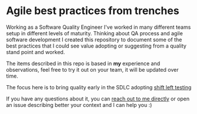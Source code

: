 # Agile best practices from trenches

Working as a Software Quality Engineer I've worked in many different teams setup in different levels
of maturity. Thinking about QA process and agile software development I created this repository to document
some of the best practices that I could see value adopting or suggesting from a quality stand point and worked.

The items described in this repo is based in **my** experience and observations, feel free to try it out on your team,
it will be updated over time.

The focus here is to bring quality early in the SDLC adopting [shift left testing](https://medium.com/@qavengers/shift-left-testing-62e03d809cc3)

If you have any questions about it, you can [reach out to me directly](mailto:tiago.goes2009@gmail.com) or open an issue describing better your context
and I can help you :)
